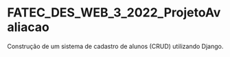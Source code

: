 # FATEC_DES_WEB_3_2022_ProjetoAvaliacao
Construção de um sistema de cadastro de alunos (CRUD) utilizando Django.
